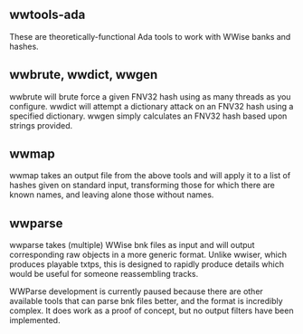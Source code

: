 ## wwtools-ada
These are theoretically-functional Ada tools to work with WWise banks and hashes.

## wwbrute, wwdict, wwgen
wwbrute will brute force a given FNV32 hash using as many threads as you configure.
wwdict will attempt a dictionary attack on an FNV32 hash using a specified dictionary.
wwgen simply calculates an FNV32 hash based upon strings provided.

## wwmap
wwmap takes an output file from the above tools and will apply it to a list of hashes given on standard input,
transforming those for which there are known names, and leaving alone those without names.  

## wwparse
wwparse takes (multiple) WWise bnk files as input and will output corresponding raw objects in a more generic format.
Unlike wwiser, which produces playable txtps, this is designed to rapidly produce details which would be useful for someone reassembling 
tracks.

WWParse development is currently paused because there are other available tools that can parse bnk files better, and the format is incredibly complex. It does work as a proof of concept, but no output filters have been implemented.
